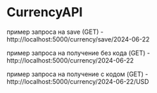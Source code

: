 # CurrencyAPI

пример запроса на save (GET) - http://localhost:5000/currency/save/2024-06-22

пример запроса на получение без кода (GET) - http://localhost:5000/currency/2024-06-22

пример запроса на получение с кодом (GET) - http://localhost:5000/currency/2024-06-22/USD
